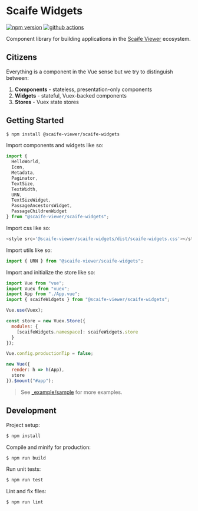 # Scaife Widgets

[![npm version](https://badge.fury.io/js/%40scaife-viewer%2Fscaife-widgets.svg)](https://badge.fury.io/js/%40scaife-viewer%2Fscaife-widgets)
[![github actions](https://github.com/scaife-viewer/scaife-widgets/workflows/Node%20CI/badge.svg)](https://github.com/scaife-viewer/scaife-widgets/actions?query=workflow%3A%22Node+CI%22)

Component library for building applications in the [Scaife Viewer](https://github.com/scaife-viewer) ecosystem.

## Citizens

Everything is a component in the Vue sense but we try to distinguish between:

1. **Components** - stateless, presentation-only components
1. **Widgets** - stateful, Vuex-backed components
1. **Stores** - Vuex state stores

## Getting Started

```sh
$ npm install @scaife-viewer/scaife-widgets
```

Import components and widgets like so:

```js
import {
  HelloWorld,
  Icon,
  Metadata,
  Paginator,
  TextSize,
  TextWidth,
  URN,
  TextSizeWidget,
  PassageAncestorsWidget,
  PassageChildrenWidget
} from "@scaife-viewer/scaife-widgets";
```

Import css like so:

```js
<style src='@scaife-viewer/scaife-widgets/dist/scaife-widgets.css'></style>
```

Import utils like so:

```js
import { URN } from "@scaife-viewer/scaife-widgets";
```

Import and initialize the store like so:

```js
import Vue from "vue";
import Vuex from "vuex";
import App from "./App.vue";
import { scaifeWidgets } from "@scaife-viewer/scaife-widgets";

Vue.use(Vuex);

const store = new Vuex.Store({
  modules: {
    [scaifeWidgets.namespace]: scaifeWidgets.store
  }
});

Vue.config.productionTip = false;

new Vue({
  render: h => h(App),
  store
}).$mount("#app");
```

> See [_example/sample](https://github.com/scaife-viewer/scaife-widgets/tree/master/_example/sample) for more examples.

## Development

Project setup:

```sh
$ npm install
```

Compile and minify for production:

```sh
$ npm run build
```

Run unit tests:

```sh
$ npm run test
```

Lint and fix files:

```sh
$ npm run lint
```
